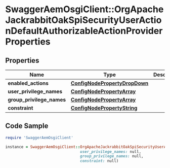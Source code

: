 # SwaggerAemOsgiClient::OrgApacheJackrabbitOakSpiSecurityUserActionDefaultAuthorizableActionProviderProperties

## Properties

Name | Type | Description | Notes
------------ | ------------- | ------------- | -------------
**enabled_actions** | [**ConfigNodePropertyDropDown**](ConfigNodePropertyDropDown.md) |  | [optional] 
**user_privilege_names** | [**ConfigNodePropertyArray**](ConfigNodePropertyArray.md) |  | [optional] 
**group_privilege_names** | [**ConfigNodePropertyArray**](ConfigNodePropertyArray.md) |  | [optional] 
**constraint** | [**ConfigNodePropertyString**](ConfigNodePropertyString.md) |  | [optional] 

## Code Sample

```ruby
require 'SwaggerAemOsgiClient'

instance = SwaggerAemOsgiClient::OrgApacheJackrabbitOakSpiSecurityUserActionDefaultAuthorizableActionProviderProperties.new(enabled_actions: null,
                                 user_privilege_names: null,
                                 group_privilege_names: null,
                                 constraint: null)
```


